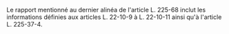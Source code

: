 Le rapport mentionné au dernier alinéa de l'article L. 225-68 inclut les informations définies aux articles L. 22-10-9 à L. 22-10-11 ainsi qu'à l'article L. 225-37-4.

